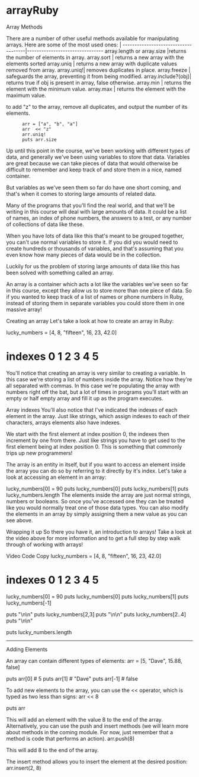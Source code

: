 # arrayRuby
Array Methods

There are a number of other useful methods available for manipulating arrays.
Here are some of the most used ones: |
-------------------------------------|--------------------------------
array.length or array.size |returns the number of elements in array.
array.sort | returns a new array with the elements sorted
array.uniq | returns a new array with duplicate values removed from array.
array.uniq!| removes duplicates in place.
array.freeze | safeguards the array, preventing it from being modified.
array.include?(obj)| returns true if obj is present in array, false otherwise.
array.min | returns the element with the minimum value.
array.max | returns the element with the maximum value.


 to add "z" to the array, remove all duplicates, and output the number of its elements.

          arr = ["a", "b", "a"]
          arr  << "z"
          arr.uniq!
          puts arr.size

Up until this point in the course, we've been working with different types of data, and generally we've been using variables to store that data. Variables are great because we can take pieces of data that would otherwise be difficult to remember and keep track of and store them in a nice, named container.

But variables as we've seen them so far do have one short coming, and that's when it comes to storing large amounts of related data.

Many of the programs that you'll find the real world, and that we'll be writing in this course will deal with large amounts of data. It could be a list of names, an index of phone numbers, the answers to a test, or any number of collections of data like these.

When you have lots of data like this that's meant to be grouped together, you can't use normal variables to store it. If you did you would need to create hundreds or thousands of variables, and that's assuming that you even know how many pieces of data would be in the collection.

Luckily for us the problem of storing large amounts of data like this has been solved with something called an array.

An array is a container which acts a lot like the variables we've seen so far in this course, except they allow us to store more than one piece of data.
So if you wanted to keep track of a list of names or phone numbers in Ruby, instead of storing them in separate variables you could store them in one massive array!

Creating an array
Let's take a look at how to create an array in Ruby:

lucky_numbers = [4, 8, "fifteen", 16, 23, 42.0]
#       indexes  0  1       2      3   4   5
You'll notice that creating an array is very similar to creating a variable. In this case we're storing a list of numbers inside the array. Notice how they're all separated with commas. In this case we're populating the array with numbers right off the bat, but a lot of times in programs you'll start with an empty or half empty array and fill it up as the program executes.

Array indexes
You'll also notice that I've indicated the indexes of each element in the array. Just like strings, which assign indexes to each of their characters, arrays elements also have indexes.

We start with the first element at index position 0, the indexes then increment by one from there. Just like strings you have to get used to the first element being at index position 0. This is something that commonly trips up new programmers!

The array is an entity in itself, but if you want to access an element inside the array you can do so by referring to it directly by it's index. Let's take a look at accessing an element in an array:

lucky_numbers[0] = 90
puts lucky_numbers[0]
puts lucky_numbers[1]
puts lucky_numbers.length
The elements inside the array are just normal strings, numbers or booleans. So once you've accessed one they can be treated like you would normally treat one of those data types. You can also modify the elements in an array by simply assigning them a new value as you can see above.

Wrapping it up
So there you have it, an introduction to arrays! Take a look at the video above for more information and to get a full step by step walk through of working with arrays!

Video Code
Copy
lucky_numbers = [4, 8, "fifteen", 16, 23, 42.0]
#       indexes  0  1       2      3   4   5

lucky_numbers[0] = 90
puts lucky_numbers[0]
puts lucky_numbers[1]
puts lucky_numbers[-1]

puts "\n\n"
puts lucky_numbers[2,3]
puts "\n\n"
puts lucky_numbers[2..4]
puts "\n\n"

puts lucky_numbers.length

---------------------------------------

Adding Elements

An array can contain different types of elements:
arr = [5, "Dave", 15.88, false]

puts arr[0] # 5
puts arr[1] # "Dave"
puts arr[-1] # false


To add new elements to the array, you can use the << operator, which is typed as two less than signs:
arr << 8

puts arr


This will add an element with the value 8 to the end of the array.
Alternatively, you can use the push and insert methods (we will learn more about methods in the coming module. For now, just remember that a method is code that performs an action).
arr.push(8)


This will add 8 to the end of the array.

The insert method allows you to insert the element at the desired position:
arr.insert(2, 8)
